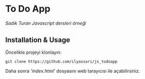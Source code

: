 # To Do App
###### *Sadık Turan Javascript dersleri örneği*


## Installation & Usage

Öncelikle projeyi klonlayın:
```
git clone https://github.com/ilyassari/js_todoapp
```

Daha sonra *'index.html'* dosyasını web tarayıcısı ile açabilirsiniz.

